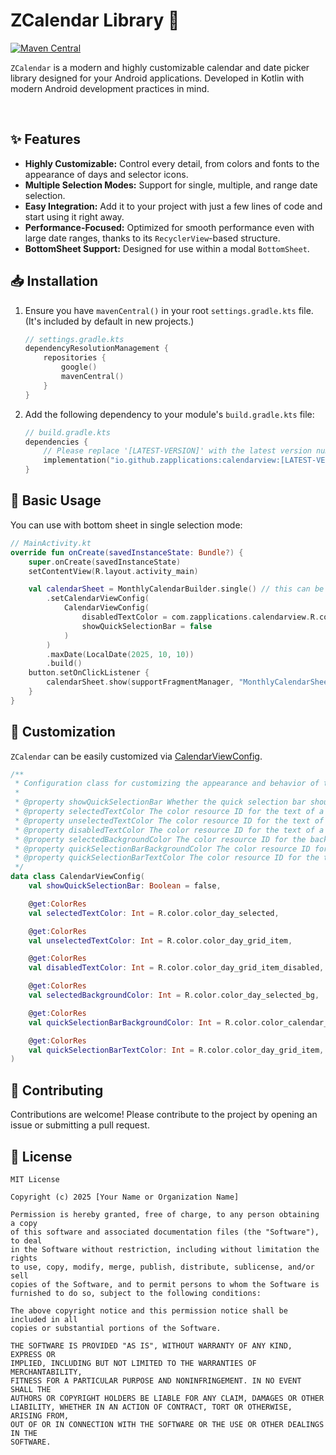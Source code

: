 # ZCalendar Library 📅

[![Maven Central](https://img.shields.io/maven-central/v/io.github.iamsuatzengin/calendarview.svg?label=Maven%20Central)](https://search.maven.org/search?q=g:io.github.zapplications%20AND%20a:calendarview)

`ZCalendar` is a modern and highly customizable calendar and date picker library designed for your Android applications. Developed in Kotlin with modern Android development practices in mind.

<br>

## ✨ Features

- **Highly Customizable:** Control every detail, from colors and fonts to the appearance of days and selector icons.
- **Multiple Selection Modes:** Support for single, multiple, and range date selection.
- **Easy Integration:** Add it to your project with just a few lines of code and start using it right away.
- **Performance-Focused:** Optimized for smooth performance even with large date ranges, thanks to its `RecyclerView`-based structure.
- **BottomSheet Support:** Designed for use within a modal `BottomSheet`.

## 📥 Installation

1.  Ensure you have `mavenCentral()` in your root `settings.gradle.kts` file. (It's included by default in new projects.)

    ```kotlin
    // settings.gradle.kts
    dependencyResolutionManagement {
        repositories {
            google()
            mavenCentral()
        }
    }
    ```

2.  Add the following dependency to your module's `build.gradle.kts` file:

    ```kotlin
    // build.gradle.kts
    dependencies {
        // Please replace '[LATEST-VERSION]' with the latest version number
        implementation("io.github.zapplications:calendarview:[LATEST-VERSION]")
    }
    ```

## 🚀 Basic Usage

You can use with bottom sheet in single selection mode:

```kotlin
// MainActivity.kt
override fun onCreate(savedInstanceState: Bundle?) {
    super.onCreate(savedInstanceState)
    setContentView(R.layout.activity_main)

    val calendarSheet = MonthlyCalendarBuilder.single() // this can be range() or multiple().
        .setCalendarViewConfig(
            CalendarViewConfig(
                disabledTextColor = com.zapplications.calendarview.R.color.color_disabled_text_red,
                showQuickSelectionBar = false
            )
        )
        .maxDate(LocalDate(2025, 10, 10))
        .build()
    button.setOnClickListener {
        calendarSheet.show(supportFragmentManager, "MonthlyCalendarSheet")
    }
}
```

## 🎨 Customization

`ZCalendar` can be easily customized via [CalendarViewConfig](https://github.com/iamsuatzengin/zcalendar/blob/main/calendarview/src/main/java/com/zapplications/calendarview/config/CalendarViewConfig.kt).

```kotlin
/**
 * Configuration class for customizing the appearance and behavior of the CalendarView.
 *
 * @property showQuickSelectionBar Whether the quick selection bar should be visible.
 * @property selectedTextColor The color resource ID for the text of a selected day.
 * @property unselectedTextColor The color resource ID for the text of an unselected day.
 * @property disabledTextColor The color resource ID for the text of a disabled day.
 * @property selectedBackgroundColor The color resource ID for the background of a selected day.
 * @property quickSelectionBarBackgroundColor The color resource ID for the background of the quick selection bar.
 * @property quickSelectionBarTextColor The color resource ID for the text of the quick selection bar.
 */
data class CalendarViewConfig(
    val showQuickSelectionBar: Boolean = false,

    @get:ColorRes
    val selectedTextColor: Int = R.color.color_day_selected,

    @get:ColorRes
    val unselectedTextColor: Int = R.color.color_day_grid_item,

    @get:ColorRes
    val disabledTextColor: Int = R.color.color_day_grid_item_disabled,

    @get:ColorRes
    val selectedBackgroundColor: Int = R.color.color_day_selected_bg,

    @get:ColorRes
    val quickSelectionBarBackgroundColor: Int = R.color.color_calendar_quick_selection_bar_bg,

    @get:ColorRes
    val quickSelectionBarTextColor: Int = R.color.color_day_grid_item,
)

```


## 🤝 Contributing

Contributions are welcome! Please contribute to the project by opening an issue or submitting a pull request.

## 📄 License

```
MIT License

Copyright (c) 2025 [Your Name or Organization Name]

Permission is hereby granted, free of charge, to any person obtaining a copy
of this software and associated documentation files (the "Software"), to deal
in the Software without restriction, including without limitation the rights
to use, copy, modify, merge, publish, distribute, sublicense, and/or sell
copies of the Software, and to permit persons to whom the Software is
furnished to do so, subject to the following conditions:

The above copyright notice and this permission notice shall be included in all
copies or substantial portions of the Software.

THE SOFTWARE IS PROVIDED "AS IS", WITHOUT WARRANTY OF ANY KIND, EXPRESS OR
IMPLIED, INCLUDING BUT NOT LIMITED TO THE WARRANTIES OF MERCHANTABILITY,
FITNESS FOR A PARTICULAR PURPOSE AND NONINFRINGEMENT. IN NO EVENT SHALL THE
AUTHORS OR COPYRIGHT HOLDERS BE LIABLE FOR ANY CLAIM, DAMAGES OR OTHER
LIABILITY, WHETHER IN AN ACTION OF CONTRACT, TORT OR OTHERWISE, ARISING FROM,
OUT OF OR IN CONNECTION WITH THE SOFTWARE OR THE USE OR OTHER DEALINGS IN THE
SOFTWARE.
```

